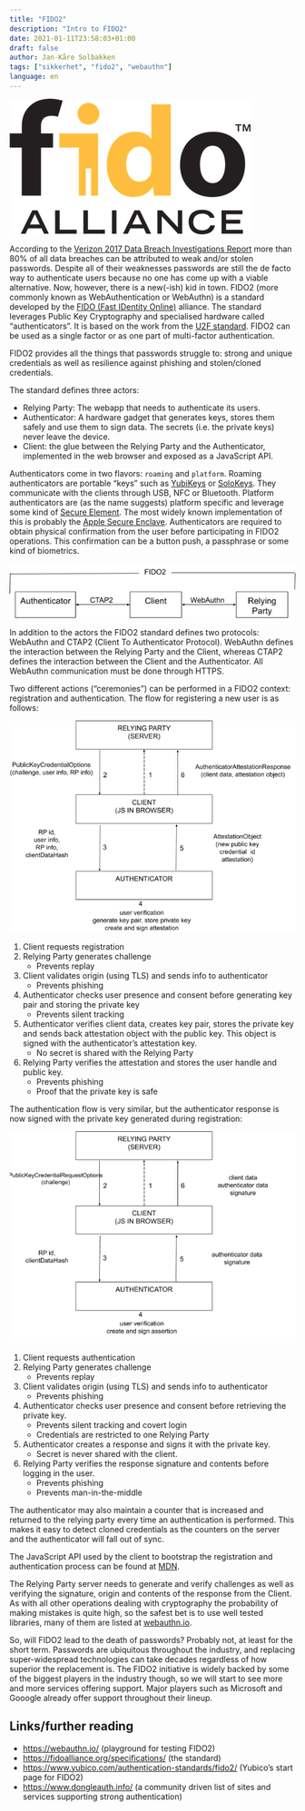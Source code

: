 ```yaml
---
title: "FIDO2"
description: "Intro to FIDO2"
date: 2021-01-11T23:58:03+01:00
draft: false
author: Jan-Kåre Solbakken
tags: ["sikkerhet", "fido2", "webauthn"]
language: en
---
```


![fido logo](./images/fido_logo.png)

According to the [Verizon 2017 Data Breach Investigations Report](https://enterprise.verizon.com/resources/reports/2017_dbir.pdf) more than 80% of all data breaches can be attributed to weak and/or stolen passwords. Despite all of their weaknesses passwords are still the de facto way to authenticate users because no one has come up with a viable alternative. Now, however, there is a new(-ish) kid in town. FIDO2 (more commonly known as WebAuthentication or WebAuthn) is a standard developed by the [FIDO (Fast IDentity Online)](https://fidoalliance.org/) alliance. The standard leverages Public Key Cryptography and specialised hardware called “authenticators”. It is based on the work from the [U2F standard](https://en.wikipedia.org/wiki/Universal_2nd_Factor). FIDO2 can be used as a single factor or as one part of multi-factor authentication.

FIDO2 provides all the things that passwords struggle to: strong and unique credentials as well as resilience against phishing and stolen/cloned credentials.

The standard defines three actors:

- Relying Party: The webapp that needs to authenticate its users.
- Authenticator: A hardware gadget that generates keys, stores them safely and use them to sign data. The secrets (i.e. the private keys) never leave the device.
- Client: the glue between the Relying Party and the Authenticator, implemented in the web browser and exposed as a JavaScript API.

Authenticators come in two flavors: `roaming` and `platform`. Roaming authenticators are portable “keys” such as [YubiKeys](https://www.yubico.com/products) or [SoloKeys](https://solokeys.com). They communicate with the clients through USB, NFC or Bluetooth. Platform authenticators are (as the name suggests) platform specific and leverage some kind of [Secure Element](https://encyclopedia.kaspersky.com/glossary/secure-element/). The most widely known implementation of this is probably the [Apple Secure Enclave](https://support.apple.com/en-gb/guide/security/sec59b0b31ff/web). Authenticators are required to obtain physical confirmation from the user before participating in FIDO2 operations. This confirmation can be a button push, a passphrase or some kind of biometrics.

![fido2 protocols](./images/fido2_protocols.png)

In addition to the actors the FIDO2 standard defines two protocols: WebAuthn and CTAP2 (Client To Authenticator Protocol). WebAuthn defines the interaction between the Relying Party and the Client, whereas CTAP2 defines the interaction between the Client and the Authenticator. All WebAuthn communication must be done through HTTPS.

Two different actions (“ceremonies”) can be performed in a FIDO2 context: registration and authentication. The flow for registering a new user is as follows:

![fido2 registration](./images/fido2_registration.png)

1. Client requests registration
2. Relying Party generates challenge
   - Prevents replay
3. Client validates origin (using TLS) and sends info to authenticator
   - Prevents phishing
4. Authenticator checks user presence and consent before generating key pair and storing the private key
   - Prevents silent tracking
5. Authenticator verifies client data, creates key pair, stores the private key and sends back attestation object with the public key. This object is signed with the authenticator’s attestation key.
   - No secret is shared with the Relying Party
6. Relying Party verifies the attestation and stores the user handle and public key.
   - Prevents phishing
   - Proof that the private key is safe

The authentication flow is very similar, but the authenticator response is now signed with the private key generated during registration:

![fido2 suthentication](./images/fido2_authentication.png)

1. Client requests authentication
2. Relying Party generates challenge
   - Prevents replay
3. Client validates origin (using TLS) and sends info to authenticator
   - Prevents phishing
4. Authenticator checks user presence and consent before retrieving the private key.
   - Prevents silent tracking and covert login
   - Credentials are restricted to one Relying Party
5. Authenticator creates a response and signs it with the private key.
   - Secret is never shared with the client.
6. Relying Party verifies the response signature and contents before logging in the user.
   - Prevents phishing
   - Prevents man-in-the-middle

The authenticator may also maintain a counter that is increased and returned to the relying party every time an authentication is performed. This makes it easy to detect cloned credentials as the counters on the server and the authenticator will fall out of sync.

The JavaScript API used by the client to bootstrap the registration and authentication process can be found at [MDN](https://developer.mozilla.org/en-US/docs/Web/API/Web_Authentication_API).

The Relying Party server needs to generate and verify challenges as well as verifying the signature, origin and contents of the response from the Client. As with all other operations dealing with cryptography the probability of making mistakes is quite high, so the safest bet is to use well tested libraries, many of them are listed at [webauthn.io](https://webauthn.io/).

So, will FIDO2 lead to the death of passwords? Probably not, at least for the short term. Passwords are ubiquitous throughout the industry, and replacing super-widespread technologies can take decades regardless of how superior the replacement is. The FIDO2 initiative is widely backed by some of the biggest players in the industry though, so we will start to see more and more services offering support. Major players such as Microsoft and Gooogle already offer support throughout their lineup.

## Links/further reading

- https://webauthn.io/ (playground for testing FIDO2)
- https://fidoalliance.org/specifications/ (the standard)
- https://www.yubico.com/authentication-standards/fido2/ (Yubico’s start page for FIDO2)
- https://www.dongleauth.info/ (a community driven list of sites and services supporting strong authentication)
